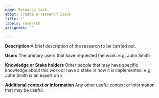 ```yaml
---
name: Research task
about: Create a research Issue
title: ''
labels: research
assignees: ''

---
```


**Description**
A brief description of the research to be carried out.

**Users**
The primary users that have requested the work. e.g. John Smith

**Knowledge or Stake holders**
Other people that may have specific knowledge about this work or have a stake in how it is implemented. e.g. John Smith is an expert on x

**Additional context or information**
Any other useful context or information that may be useful.
